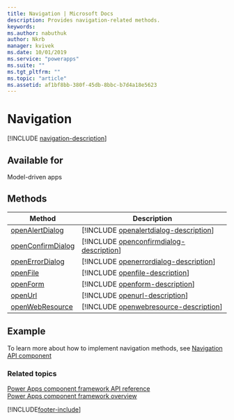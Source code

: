 ```yaml
---
title: Navigation | Microsoft Docs
description: Provides navigation-related methods.
keywords:
ms.author: nabuthuk
author: Nkrb
manager: kvivek
ms.date: 10/01/2019
ms.service: "powerapps"
ms.suite: ""
ms.tgt_pltfrm: ""
ms.topic: "article"
ms.assetid: af1bf8bb-380f-45db-8bbc-b7d4a18e5623
---
```


# Navigation

[!INCLUDE [navigation-description](includes/navigation-description.md)]

## Available for 

Model-driven apps

## Methods

|Method | Description |
| ------|-------------|
|[openAlertDialog](navigation/openalertdialog.md)|[!INCLUDE [openalertdialog-description](navigation/includes/openalertdialog-description.md)]|
|[openConfirmDialog](navigation/openconfirmdialog.md)|[!INCLUDE [openconfirmdialog-description](navigation/includes/openconfirmdialog-description.md)]|
|[openErrorDialog](navigation/openerrordialog.md)|[!INCLUDE [openerrordialog-description](navigation/includes/openerrordialog-description.md)]|
|[openFile](navigation/openfile.md)|[!INCLUDE [openfile-description](navigation/includes/openfile-description.md)]|
|[openForm](navigation/openform.md)|[!INCLUDE [openform-description](navigation/includes/openform-description.md)]|
|[openUrl](navigation/openurl.md)|[!INCLUDE [openurl-description](navigation/includes/openurl-description.md)]|
|[openWebResource](navigation/openwebresource.md)|[!INCLUDE [openwebresource-description](navigation/includes/openwebresource-description.md)]|

## Example

To learn more about how to implement navigation methods, see [Navigation API component](../sample-controls/navigation-api-control.md)

### Related topics

[Power Apps component framework API reference](../reference/index.md)<br/>
[Power Apps component framework overview](../overview.md)

[!INCLUDE[footer-include](../../../includes/footer-banner.md)]